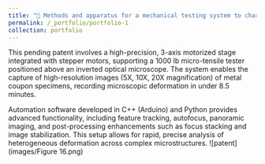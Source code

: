 ```yaml
---
title: "🔗 Methods and apparatus for a mechanical testing system to characterize the heterogeneous deformation at microscale (Pending patent)"
permalink: /_portfolio/portfolio-1
collection: portfolio
---
```


This pending patent involves a high-precision, 3-axis motorized stage integrated with stepper motors, supporting a 1000 lb micro-tensile tester positioned above an inverted optical microscope. The system enables the capture of high-resolution images (5X, 10X, 20X magnification) of metal coupon specimens, recording microscopic deformation in under 8.5 minutes.

Automation software developed in C++ (Arduino) and Python provides advanced functionality, including feature tracking, autofocus, panoramic imaging, and post-processing enhancements such as focus stacking and image stabilization. This setup allows for rapid, precise analysis of heterogeneous deformation across complex microstructures.
![patent](images/Figure 16.png)

